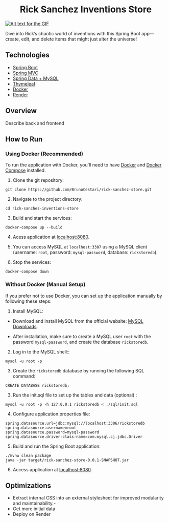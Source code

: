 <h1 align="center">
  Rick Sanchez Inventions Store 
</h1>


[![Alt text for the GIF](https://github.com/user-attachments/assets/c5989aea-3566-42fc-9461-6f7675e4986e)](https://rick-sanchez-store.onrender.com/)
    
Dive into Rick’s chaotic world of inventions with this Spring Boot app—create, edit, and delete items that might just alter the universe!

## Technologies

- [Spring Boot](https://spring.io/projects/spring-boot)
- [Spring MVC](https://docs.spring.io/spring-framework/reference/web/webmvc.html)
- [Spring Data + MySQL](https://spring.io/guides/gs/accessing-data-mysql)
- [Thymeleaf](https://www.thymeleaf.org/doc/tutorials/3.0/thymeleafspring.html)
- [Docker](https://spring.io/guides/gs/spring-boot-docker)
- [Render](https://render.com/)


## Overview

Describe back and frontend



## How to Run


###  Using Docker (Recommended)

To run the application with Docker, you'll need to have [Docker](https://docs.docker.com/engine/) and [Docker Compose](https://docs.docker.com/compose/) installed. 

1. Clone the git repository:
```
git clone https://github.com/BrunoCestari/rick-sanchez-store.git 
```
2. Navigate to the project directory:
```
cd rick-sanchez-inventions-store
```
3. Build and start the services:

```
docker-compose up --build
```
4. Acess application at [localhost:8080](http://localhost:8080).


5. You can access MySQL at `localhost:3307` using a MySQL client (username: `root`, password: `mysql-password`, database: `rickstoredb`).


6. Stop the services:
```
docker-compose down
```


### Without Docker (Manual Setup)

If you prefer not to use Docker, you can set up the application manually by following these steps:

1. Install MySQL:
- Download and install MySQL from the official website: [MySQL Downloads](https://dev.mysql.com/downloads/https://dev.mysql.com/downloads/).


- After installation, make sure to create a MySQL user `root` with the password `mysql-password`, and create the database `rickstoredb`.

2.  Log in to the MySQL shell::

  ``` 
  mysql -u root -p
  ```
3. Create the `rickstoredb` database by running the following SQL command:
  ```
  CREATE DATABASE rickstoredb;
  ```

3.  Run  the init.sql file  to set up the tables and data (optional) :
```
mysql -u root -p -h 127.0.0.1 rickstoredb < ./sql/init.sql

```
4. Configure application.properties file:
```properties
spring.datasource.url=jdbc:mysql://localhost:3306/rickstoredb
spring.datasource.username=root
spring.datasource.password=mysql-password
spring.datasource.driver-class-name=com.mysql.cj.jdbc.Driver
```

5. Build and run the Spring Boot application:
```
./mvnw clean package
java -jar target/rick-sanchez-store-0.0.1-SNAPSHOT.jar
```

6. Access application at [localhost:8080](http://localhost:8080).



## Optimizations
- Extract internal CSS into an external stylesheet for improved modularity and maintainability.- 
- Get more initial data
- Deploy on Render
